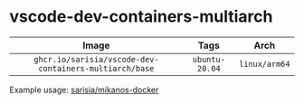 # vscode-dev-containers-multiarch

| Image | Tags | Arch |
| :---: | :--: | :--: |
| `ghcr.io/sarisia/vscode-dev-containers-multiarch/base` | `ubuntu-20.04` | `linux/arm64` |

Example usage: [sarisia/mikanos-docker](https://github.com/sarisia/mikanos-docker)
